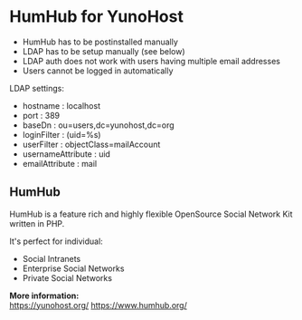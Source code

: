 # HumHub for YunoHost

- HumHub has to be postinstalled manually
- LDAP has to be setup manually (see below)
- LDAP auth does not work with users having multiple email addresses
- Users cannot be logged in automatically


LDAP settings:
* hostname : localhost
* port : 389
* baseDn : ou=users,dc=yunohost,dc=org
* loginFilter : (uid=%s)
* userFilter : objectClass=mailAccount
* usernameAttribute : uid
* emailAttribute : mail

## HumHub
HumHub is a feature rich and highly flexible OpenSource Social Network Kit written in PHP.

It's perfect for individual:
- Social Intranets
- Enterprise Social Networks
- Private Social Networks

**More information:**    
https://yunohost.org/
https://www.humhub.org/
